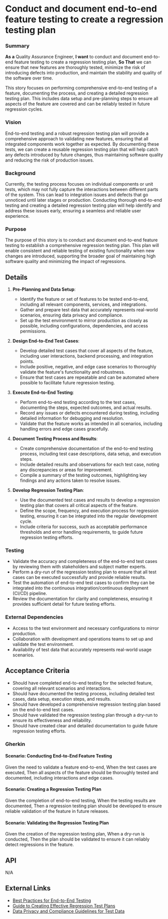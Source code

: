 
# Conduct and document end-to-end feature testing to create a regression testing plan
### Summary
**As a** Quality Assurance Engineer, **I want** to conduct and document end-to-end feature testing to create a regression testing plan, **So That** we can ensure that new features are thoroughly tested, minimize the risk of introducing defects into production, and maintain the stability and quality of the software over time.

This story focuses on performing comprehensive end-to-end testing of a feature, documenting the process, and creating a detailed regression testing plan. This includes data setup and pre-planning steps to ensure all aspects of the feature are covered and can be reliably tested in future regression cycles.

### Vision
End-to-end testing and a robust regression testing plan will provide a comprehensive approach to validating new features, ensuring that all integrated components work together as expected. By documenting these tests, we can create a reusable regression testing plan that will help catch any defects introduced by future changes, thus maintaining software quality and reducing the risk of production issues.

### Background
Currently, the testing process focuses on individual components or unit tests, which may not fully capture the interactions between different parts of the system. This can lead to integration issues and defects that go unnoticed until later stages or production. Conducting thorough end-to-end testing and creating a detailed regression testing plan will help identify and address these issues early, ensuring a seamless and reliable user experience.

### Purpose
The purpose of this story is to conduct and document end-to-end feature testing to establish a comprehensive regression testing plan. This plan will enable consistent and reliable testing of existing functionality when new changes are introduced, supporting the broader goal of maintaining high software quality and minimizing the impact of regressions.

## Details
1. **Pre-Planning and Data Setup**:
    - Identify the feature or set of features to be tested end-to-end, including all relevant components, services, and integrations.
    - Gather and prepare test data that accurately represents real-world scenarios, ensuring data privacy and compliance.
    - Set up the test environment to mirror production as closely as possible, including configurations, dependencies, and access permissions.

2. **Design End-to-End Test Cases**:
    - Develop detailed test cases that cover all aspects of the feature, including user interactions, backend processing, and integration points.
    - Include positive, negative, and edge case scenarios to thoroughly validate the feature's functionality and robustness.
    - Ensure that test cases are repeatable and can be automated where possible to facilitate future regression testing.

3. **Execute End-to-End Testing**:
    - Perform end-to-end testing according to the test cases, documenting the steps, expected outcomes, and actual results.
    - Record any issues or defects encountered during testing, including detailed information for debugging and resolution.
    - Validate that the feature works as intended in all scenarios, including handling errors and edge cases gracefully.

4. **Document Testing Process and Results**:
    - Create comprehensive documentation of the end-to-end testing process, including test case descriptions, data setup, and execution steps.
    - Include detailed results and observations for each test case, noting any discrepancies or areas for improvement.
    - Compile a summary of the testing outcomes, highlighting key findings and any actions taken to resolve issues.

5. **Develop Regression Testing Plan**:
    - Use the documented test cases and results to develop a regression testing plan that covers all critical aspects of the feature.
    - Define the scope, frequency, and execution process for regression testing, ensuring it can be integrated into the regular development cycle.
    - Include criteria for success, such as acceptable performance thresholds and error handling requirements, to guide future regression testing efforts.

### Testing
- Validate the accuracy and completeness of the end-to-end test cases by reviewing them with stakeholders and subject matter experts.
- Perform a dry-run of the regression testing plan to ensure that all test cases can be executed successfully and provide reliable results.
- Test the automation of end-to-end test cases to confirm they can be integrated into the continuous integration/continuous deployment (CI/CD) pipeline.
- Review the documentation for clarity and completeness, ensuring it provides sufficient detail for future testing efforts.

### External Dependencies
- Access to the test environment and necessary configurations to mirror production.
- Collaboration with development and operations teams to set up and validate the test environment.
- Availability of test data that accurately represents real-world usage scenarios.

## Acceptance Criteria
- Should have completed end-to-end testing for the selected feature, covering all relevant scenarios and interactions.
- Should have documented the testing process, including detailed test cases, data setup, execution steps, and results.
- Should have developed a comprehensive regression testing plan based on the end-to-end test cases.
- Should have validated the regression testing plan through a dry-run to ensure its effectiveness and reliability.
- Should have created clear and detailed documentation to guide future regression testing efforts.

### Gherkin
#### Scenario: Conducting End-to-End Feature Testing
Given the need to validate a feature end-to-end,
When the test cases are executed,
Then all aspects of the feature should be thoroughly tested and documented, including interactions and edge cases.

#### Scenario: Creating a Regression Testing Plan
Given the completion of end-to-end testing,
When the testing results are documented,
Then a regression testing plan should be developed to ensure reliable validation of the feature in future releases.

#### Scenario: Validating the Regression Testing Plan
Given the creation of the regression testing plan,
When a dry-run is conducted,
Then the plan should be validated to ensure it can reliably detect regressions in the feature.

## API
N/A

## External Links
- [Best Practices for End-to-End Testing](#)
- [Guide to Creating Effective Regression Test Plans](#)
- [Data Privacy and Compliance Guidelines for Test Data](#)
